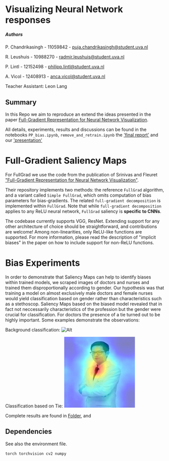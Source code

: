 # Visualizing Neural Network responses

##### Authors
P. Chandrikasingh - 11059842 - puja.chandrikasingh@student.uva.nl

R. Leushuis - 10988270 - radmir.leushuis@student.uva.nl

P. Lintl - 12152498 - philipp.lintl@student.uva.nl

A. Vicol - 12408913 - anca.vicol@student.uva.nl

Teacher Assistant: Leon Lang

## Summary

In this Repo we aim to reproduce an extend the ideas presented in the paper
[Full-Gradient Representation for Neural Network Visualization](https://arxiv.org/abs/1905.00780).

All details, experiments, results and discussions can be found in the notebooks `PP_bias.ipynb`, `remove_and_retrain.ipynb` the ['final report'](https://github.com/rmleushuis/FACT/blob/master/11059842_10988270_12152498_12408913-FACT-AI-report.pdf) and our ['presentation'](https://github.com/rmleushuis/FACT/blob/master/presentation/Presentation-converted.pdf)


# Full-Gradient Saliency Maps 

For FullGrad we use the code from the publication of Srinivas and Fleuret ["Full-Gradient Representation for Neural Network Visualization"](https://arxiv.org/abs/1905.00780).

Their repository implements two methods: the reference `FullGrad` algorithm, and a variant called `Simple FullGrad`, which omits computation of bias parameters for bias-gradients. The related `full-gradient decomposition` is implemented within `FullGrad`. Note that while `full-gradient decomposition` applies to any ReLU neural network, `FullGrad` saliency is <b>specific to CNNs</b>.

The codebase currently supports VGG, ResNet. Extending support for any other architecture of choice should be straightforward, and contributions are welcome! Among non-linearities, only ReLU-like functions are supported. For more information, please read the description of "implicit  biases" in the paper on how to include support for non-ReLU functions.

# Bias Experiments 
In order to demonstrate that Saliency Maps can help to identify biases within trained models, we scraped images of doctors and nurses and trained them disproportionally according to gender. Our hypothesis was that training a model on almost exclusively male doctors and female nurses would yield classification based on gender rather than characteristics such as a stethoscop. Saliency Maps based on the biased model revealed that in fact not neccessarily characteristics of the profession but the gender were crucial for classification. For doctors the presence of a tie turned out to be highly important. Some examples demonstrate the observations: 

Background classification: ![Alt](/wp.png "Title")

Classification based on Tie: 
![alt text](/results/bias_experiment/resnet/images_pred/val_97_0_saliency_.jpg "Title")


Complete results are found in [Folder](), []() and []()

## Dependencies
See also the environment file.
``` 
torch torchvision cv2 numpy 
```


